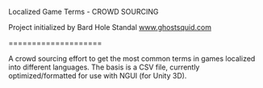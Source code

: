 Localized Game Terms - CROWD SOURCING

Project initialized by Bard Hole Standal
www.ghostsquid.com

====================

A crowd sourcing effort to get the most common terms in games localized into different languages. 
The basis is a CSV file, currently optimized/formatted for use with NGUI (for Unity 3D).
